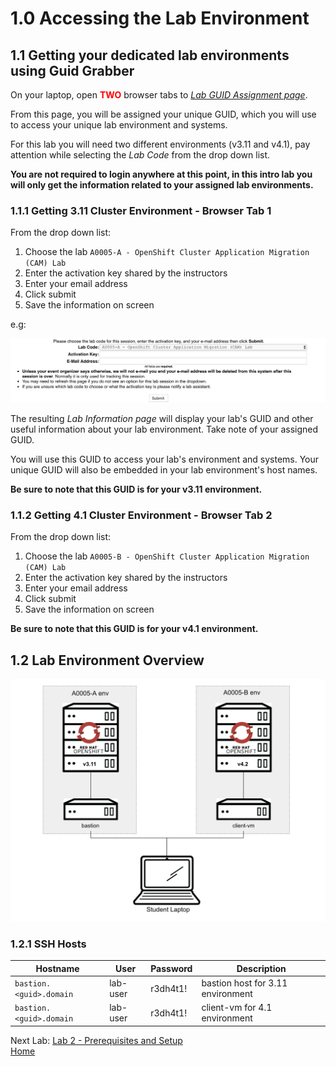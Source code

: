 <a id="markdown-accessing-lab-environment" name="accessing-lab-environment"></a>
# 1.0 Accessing the Lab Environment

## 1.1 Getting your dedicated lab environments using Guid Grabber

On your laptop, open <span style="color:red">**TWO**</span> browser tabs to [*Lab GUID Assignment page*](https://www.opentlc.com/gg/gg.cgi?profile=generic_rhte).

From this page, you will be assigned your unique GUID, which you will use to access your unique lab environment and systems.

For this lab you will need two different environments (v3.11 and v4.1), pay attention while selecting the *Lab Code* from the drop down list.

**You are not required to login anywhere at this point, in this intro lab you will only get the information related to your assigned lab environments.**

### 1.1.1 Getting 3.11 Cluster Environment - Browser Tab 1

From the drop down list:

1. Choose the lab `A0005-A - OpenShift Cluster Application Migration (CAM) Lab`
2. Enter the activation key shared by the instructors
3. Enter your email address
4. Click submit
5. Save the information on screen

e.g:

![Request Env GuidGrabber](screenshots/lab1/request-env-gg.png)

The resulting *Lab Information page* will display your lab's GUID and other useful information about your lab environment.
Take note of your assigned GUID.

You will use this GUID to access your lab's environment and systems.
Your unique GUID will also be embedded in your lab environment's host names.

**Be sure to note that this GUID is for your v3.11 environment.**

### 1.1.2 Getting 4.1 Cluster Environment - Browser Tab 2

From the drop down list:

1. Choose the lab `A0005-B - OpenShift Cluster Application Migration (CAM) Lab`
2. Enter the activation key shared by the instructors
3. Enter your email address
4. Click submit
5. Save the information on screen

**Be sure to note that this GUID is for your v4.1 environment.**

## 1.2 Lab Environment Overview

![Lab Environment Overview](screenshots/lab1/lab-env-overview.png)

### 1.2.1 SSH Hosts

| Hostname | User | Password | Description |
| ---- | ---- | ---- | ---- |
|`bastion.<guid>.domain` |lab-user | r3dh4t1!| bastion host for 3.11 environment |
|`bastion.<guid>.domain` |lab-user | r3dh4t1! | client-vm for 4.1 environment |

Next Lab: [Lab 2 - Prerequisites and Setup](./2.md)<br>
[Home](./README.md)
